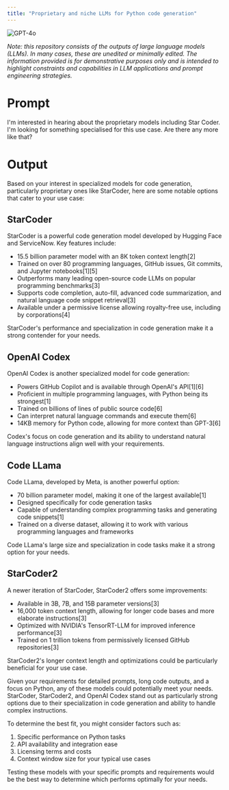 ```yaml
---
title: "Proprietary and niche LLMs for Python code generation"
---
```

![GPT-4o](https://img.shields.io/badge/GPT--4o-3333FF?style=for-the-badge&logo=openai&logoColor=white)



*Note: this repository consists of the outputs of large language models (LLMs). In many cases, these are unedited or minimally edited. The information provided is for demonstrative purposes only and is intended to highlight constraints and capabilities in LLM applications and prompt engineering strategies.*


# Prompt

I'm interested in hearing about the proprietary models including Star Coder. I'm looking for something specialised for this use case. Are there any more like that?
# Output

Based on your interest in specialized models for code generation, particularly proprietary ones like StarCoder, here are some notable options that cater to your use case:

## StarCoder

StarCoder is a powerful code generation model developed by Hugging Face and ServiceNow. Key features include:

- 15.5 billion parameter model with an 8K token context length[2]
- Trained on over 80 programming languages, GitHub issues, Git commits, and Jupyter notebooks[1][5]
- Outperforms many leading open-source code LLMs on popular programming benchmarks[3]
- Supports code completion, auto-fill, advanced code summarization, and natural language code snippet retrieval[3]
- Available under a permissive license allowing royalty-free use, including by corporations[4]

StarCoder's performance and specialization in code generation make it a strong contender for your needs.

## OpenAI Codex

OpenAI Codex is another specialized model for code generation:

- Powers GitHub Copilot and is available through OpenAI's API[1][6]
- Proficient in multiple programming languages, with Python being its strongest[1]
- Trained on billions of lines of public source code[6]
- Can interpret natural language commands and execute them[6]
- 14KB memory for Python code, allowing for more context than GPT-3[6]

Codex's focus on code generation and its ability to understand natural language instructions align well with your requirements.

## Code LLama

Code LLama, developed by Meta, is another powerful option:

- 70 billion parameter model, making it one of the largest available[1]
- Designed specifically for code generation tasks
- Capable of understanding complex programming tasks and generating code snippets[1]
- Trained on a diverse dataset, allowing it to work with various programming languages and frameworks

Code LLama's large size and specialization in code tasks make it a strong option for your needs.

## StarCoder2

A newer iteration of StarCoder, StarCoder2 offers some improvements:

- Available in 3B, 7B, and 15B parameter versions[3]
- 16,000 token context length, allowing for longer code bases and more elaborate instructions[3]
- Optimized with NVIDIA's TensorRT-LLM for improved inference performance[3]
- Trained on 1 trillion tokens from permissively licensed GitHub repositories[3]

StarCoder2's longer context length and optimizations could be particularly beneficial for your use case.

Given your requirements for detailed prompts, long code outputs, and a focus on Python, any of these models could potentially meet your needs. StarCoder, StarCoder2, and OpenAI Codex stand out as particularly strong options due to their specialization in code generation and ability to handle complex instructions. 

To determine the best fit, you might consider factors such as:
1. Specific performance on Python tasks
2. API availability and integration ease
3. Licensing terms and costs
4. Context window size for your typical use cases

Testing these models with your specific prompts and requirements would be the best way to determine which performs optimally for your needs.
 